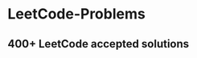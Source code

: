 LeetCode-Problems
==============================
400+ LeetCode accepted solutions
------------------------------
